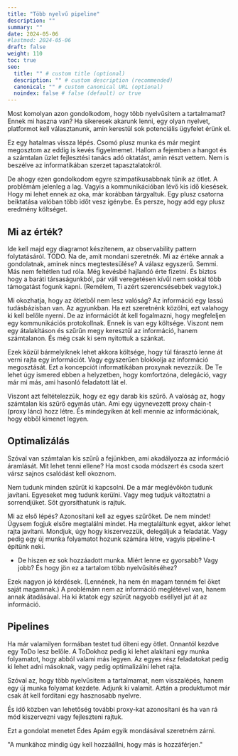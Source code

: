 ```yaml
---
title: "Több nyelvű pipeline"
description: ""
summary: ""
date: 2024-05-06
#lastmod: 2024-05-06
draft: false
weight: 110
toc: true
seo:
  title: "" # custom title (optional)
  description: "" # custom description (recommended)
  canonical: "" # custom canonical URL (optional)
  noindex: false # false (default) or true
---
```

Most komolyan azon gondolkodom, hogy több nyelvűsitem a tartalmamat? Ennek mi haszna van? Ha sikeresek akarunk lenni, egy olyan nyelvet, platformot kell választanunk, amin kerestül sok potenciális ügyfelet érünk el.

Ez egy hatalmas vissza lépés. Csomó plusz munka és már megint megosztom az eddig is kevés figyelmemet. Hallom a fejemben a hangot és a számtalan üzlet fejlesztési tanács adó oktatást, amin részt vettem. Nem is beszélve az informatikában szerzet tapasztalatokról.

De ahogy ezen gondolkodom egyre szimpatikusabbnak tűnik az ötlet. A problémám jelenleg a lag. Vagyis a kommunikációban lévő kis idő kiesések. Hogy mi lehet ennek az oka, már korábban tárgyaltuk. Egy plusz csatorna beiktatása valóban több időt vesz igénybe. És persze, hogy add egy plusz eredmény költséget.

## Mi az érték?

Ide kell majd egy diagramot készítenem, az observability pattern folytatásáról. TODO. Na de, amit mondani szeretnék. Mi az értéke annak a gondolatnak, aminek nincs megtestesülése? A válasz egyszerű. Semmi. Más nem feltétlen tud róla. Még kevésbé hajlandó érte fizetni. És biztos hogy a baráti társaságunkból, pár váll veregetésen kívűl nem sokkal több támogatást fogunk kapni. (Remélem, Ti azért szerencsésebbek vagytok.)

Mi okozhatja, hogy az ötletből nem lesz valóság? Az információ egy lassú tudásbázisban van. Az agyunkban. Ha ezt szeretnénk közölni, ezt valahogy ki kell belőle nyerni. De az információt át kell fogalmazni, hogy megfeleljen egy kommunikációs protokollnak. Ennek is van egy költsége. Viszont nem egy átalakításon és szűrűn megy keresztül az információ, hanem számtalanon. És még csak ki sem nyitottuk a szánkat.

Ezek közül bármelyiknek lehet akkora költsége, hogy túl fárasztó lenne át verni rajta egy információt. Vagy egyszerűen blokkolja az információ megosztását. Ezt a koncepciót informatikában proxynak nevezzük. De Te lehet úgy ismered ebben a helyzetben, hogy komfortzóna, delegáció, vagy már mi más, ami hasonló feladatott lát el.

Viszont azt feltételezzük, hogy ez egy darab kis szűrő. A valóság az, hogy számtalan kis szűrő egymás után. Ami egy úgynevezett proxy chain-t (proxy lánc) hozz létre. És mindegyiken át kell mennie az információnak, hogy ebből kimenet legyen.

## Optimalizálás

Szóval van számtalan kis szűrű a fejünkben, ami akadályozza az információ áramlását. Mit lehet tenni ellene? Ha most csoda módszert és csoda szert vársz sajnos csalódást kell okoznom.

Nem tudunk minden szűrűt ki kapcsolni. De a már meglévőkön tudunk javítani. Egyeseket meg tudunk kerülni. Vagy meg tudjuk változtatni a sorrendjüket. Sőt gyorsíthatunk is rajtuk. 

Mi az első lépés? Azonosítani kell az egyes szűrőket. De nem mindet! Úgysem fogjuk elsőre megtalálni mindet. Ha megtaláltunk egyet, akkor lehet rajta javítani. Mondjuk, úgy hogy kiszervezzük, delegáljuk a feladatát. Vagy pedig egy új munka folyamatot hozunk számára létre, vagyis pipeline-t építünk neki.

- De hiszen ez sok hozzáadott munka. Miért lenne ez gyorsabb? Vagy jobb? És hogy jön ez a tartalom több nyelvűsitéséhez?

Ezek nagyon jó kérdések. (Lennének, ha nem én magam tenném fel őket saját magamnak.) A problémám nem az információ meglétével van, hanem annak átadásával. Ha ki iktatok egy szűrűt nagyobb eséllyel jut át az információ.

## Pipelines

Ha már valamilyen formában testet tud ölteni egy ötlet. Onnantól kezdve egy ToDo lesz belőle. A ToDokhoz pedig ki lehet alakítani egy munka folyamatot, hogy abból valami más legyen. Az egyes rész feladatokat pedig ki lehet adni másoknak, vagy pedig optimalizálni lehet rajta. 

Szóval az, hogy több nyelvűsitem a tartalmamat, nem visszalépés, hanem egy új munka folyamat kezdete. Adjunk ki valamit. Aztán a produktumot már csak át kell fordítani egy hasznosabb nyelvre. 

És idő közben van lehetőség további proxy-kat azonosítani és ha van rá mód kiszervezni vagy fejleszteni rajtuk.

Ezt a gondolat menetet Édes Apám egyik mondásával szeretném zárni.

"A munkához mindig úgy kell hozzáállni, hogy más is hozzáférjen."